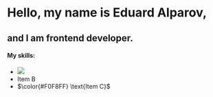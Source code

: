 # Hello, my name is Eduard Alparov, 

## and I am frontend developer.

#### My skills:

- [![](https://img.shields.io/badge/github-blue?style=for-the-badge)](https://github.com/hamzamohdzubair/redant)
- Item B
- $\color{#F0F8FF} \text{Item C}$
